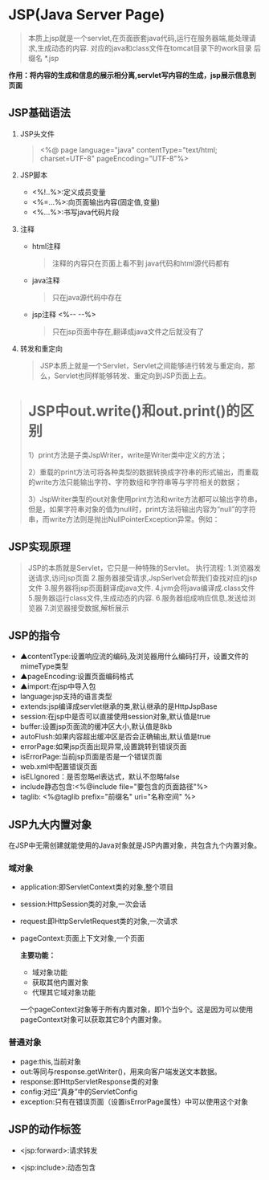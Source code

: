 # JSP(Java Server Page)

> 	本质上jsp就是一个servlet,在页面嵌套java代码,运行在服务器端,能处理请求,生成动态的内容.
> 	对应的java和class文件在tomcat目录下的work目录
> 	后缀名 *.jsp

**作用：将内容的生成和信息的展示相分离,servlet写内容的生成，jsp展示信息到页面**

## JSP基础语法

1. JSP头文件

   > <%@ page language="java" contentType="text/html; charset=UTF-8" pageEncoding="UTF-8"%>

2. JSP脚本

   - <%!..%>:定义成员变量
   - <%=...%>:向页面输出内容(固定值,变量)
   - <%...%>:书写java代码片段

3. 注释

   - html注释 <!--  -->

     > 注释的内容只在页面上看不到  java代码和html源代码都有

   - java注释 

     > 只在java源代码中存在

   - jsp注释 <%--  --%>

     > 只在jsp页面中存在,翻译成java文件之后就没有了

4. 转发和重定向

   > JSP本质上就是一个Servlet，Servlet之间能够进行转发与重定向，那么，Servlet也同样能够转发、重定向到JSP页面上去。

> # JSP中out.write()和out.print()的区别
>
>  1）print方法是子类JspWriter，write是Writer类中定义的方法；
>
> 2）重载的print方法可将各种类型的数据转换成字符串的形式输出，而重载的write方法只能输出字符、字符数组和字符串等与字符相关的数据；
>
> 3）JspWriter类型的out对象使用print方法和write方法都可以输出字符串，但是，如果字符串对象的值为null时，print方法将输出内容为“null”的字符串，而write方法则是抛出NullPointerException异常。例如： 

## JSP实现原理

> JSP的本质就是Servlet，它只是一种特殊的Servlet。
> 执行流程:
> 		1.浏览器发送请求,访问jsp页面
> 		2.服务器接受请求,JspSerlvet会帮我们查找对应的jsp文件
> 		3.服务器将jsp页面翻译成java文件.
> 		4.jvm会将java编译成.class文件
> 		5.服务器运行class文件,生成动态的内容.
> 		6.服务器组成响应信息,发送给浏览器
> 		7.浏览器接受数据,解析展示

## JSP的指令

- ▲contentType:设置响应流的编码,及浏览器用什么编码打开，设置文件的mimeType类型
- ▲pageEncoding:设置页面编码格式
- ▲import:在jsp中导入包
- language:jsp支持的语言类型
- extends:jsp编译成servlet继承的类,默认继承的是HttpJspBase
- session:在jsp中是否可以直接使用session对象,默认值是true
- buffer:设置jsp页面流的缓冲区大小,默认值是8kb
- autoFlush:如果内容超出缓冲区是否会正确输出,默认值是true
- errorPage:如果jsp页面出现异常,设置跳转到错误页面
- isErrorPage:当前jsp页面是否是一个错误页面
- web.xml中配置错误页面
- isELIgnored：是否忽略el表达式，默认不忽略false
- include静态包含:<%@include  file="要包含的页面路径"%>
- taglib: <%@taglib prefix="前缀名" uri="名称空间" %>

## JSP九大内置对象

在JSP中无需创建就能使用的Java对象就是JSP内置对象，共包含九个内置对象。

### 域对象

- application:即ServletContext类的对象,整个项目

- session:HttpSession类的对象,一次会话

- request:即HttpServletRequest类的对象,一次请求

- pageContext:页面上下文对象,一个页面

  **主要功能：**

  - 域对象功能
  - 获取其他内置对象
  - 代理其它域对象功能

  一个pageContext对象等于所有内置对象，即1个当9个。这是因为可以使用pageContext对象可以获取其它8个内置对象。

### 普通对象

- page:this,当前对象
- out:等同与response.getWriter()，用来向客户端发送文本数据。
- response:即HttpServletResponse类的对象
- config:对应“真身”中的ServletConfig
- exception:只有在错误页面（设置isErrorPage属性）中可以使用这个对象

## JSP的动作标签

- &lt;jsp:forward>:请求转发

- &lt;jsp:include>:动态包含   